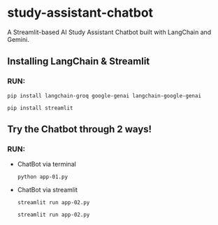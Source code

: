 # study-assistant-chatbot
A Streamlit-based AI Study Assistant Chatbot built with LangChain and Gemini.
## Installing LangChain & Streamlit

### RUN:

```
pip install langchain-groq google-genai langchain-google-genai

```

```
pip install streamlit
```

## Try the Chatbot through 2 ways!
### RUN:

- ChatBot via terminal

  ```
  python app-01.py
  ```

- ChatBot via streamlit
  
  ```
  streamlit run app-02.py
  ```

  ```
  streamlit run app-02.py
  ```
